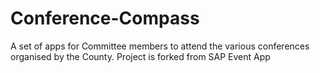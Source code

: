 # Conference-Compass
A set of apps for Committee members to attend the various conferences organised by the County. Project is forked from SAP Event App
